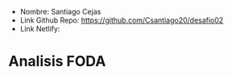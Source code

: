 * Nombre: Santiago Cejas
* Link Github Repo: https://github.com/Csantiago20/desafio02
* Link Netlify: 

# Analisis FODA

